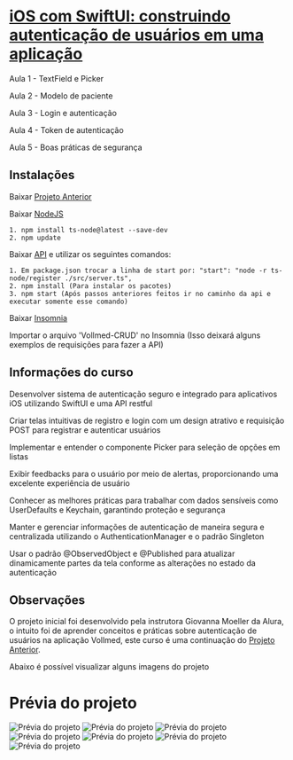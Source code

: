 # [iOS com SwiftUI: construindo autenticação de usuários em uma aplicação](https://cursos.alura.com.br/course/ios-swiftui-autenticacao-usuarios-aplicacao)

Aula 1 - TextField e Picker

Aula 2 - Modelo de paciente

Aula 3 - Login e autenticação

Aula 4 - Token de autenticação

Aula 5 - Boas práticas de segurança

## Instalações

Baixar [Projeto Anterior](https://github.com/dev-luis-paulo/Estudos/tree/main/Formações%20Alura/3\)%20Evolua%20Apps%20em%20SwiftUI%20-%20CRUD%2C%20MVVM%20e%20Autenticação/1\)%20iOS%20com%20SwiftUI%20-%20aplicações%20com%20CRUD%20e%20APIs%20REST)

Baixar [NodeJS](https://nodejs.org/)

    1. npm install ts-node@latest --save-dev
    2. npm update
    
Baixar [API](https://github.com/alura-cursos/vollmed-api-swiftui/tree/authentication) e utilizar os seguintes comandos:

    1. Em package.json trocar a linha de start por: "start": "node -r ts-node/register ./src/server.ts",
    2. npm install (Para instalar os pacotes)
    3. npm start (Após passos anteriores feitos ir no caminho da api e executar somente esse comando)
    
Baixar [Insomnia](https://insomnia.rest/download/)

Importar o arquivo 'Vollmed-CRUD' no Insomnia (Isso deixará alguns exemplos de requisições para fazer a API)

## Informações do curso

Desenvolver sistema de autenticação seguro e integrado para aplicativos iOS utilizando SwiftUI e uma API restful

Criar telas intuitivas de registro e login com um design atrativo e requisição POST para registrar e autenticar usuários

Implementar e entender o componente Picker para seleção de opções em listas

Exibir feedbacks para o usuário por meio de alertas, proporcionando uma excelente experiência de usuário

Conhecer as melhores práticas para trabalhar com dados sensíveis como UserDefaults e Keychain, garantindo proteção e segurança

Manter e gerenciar informações de autenticação de maneira segura e centralizada utilizando o AuthenticationManager e o padrão Singleton

Usar o padrão @ObservedObject e @Published para atualizar dinamicamente partes da tela conforme as alterações no estado da autenticação

## Observações

O projeto inicial foi desenvolvido pela instrutora Giovanna Moeller da Alura, o intuito foi de aprender conceitos e práticas sobre autenticação de usuários na aplicação Vollmed, este curso é uma continuação do [Projeto Anterior](https://github.com/dev-luis-paulo/Estudos/tree/main/Formações%20Alura/3\)%20Evolua%20Apps%20em%20SwiftUI%20-%20CRUD%2C%20MVVM%20e%20Autenticação/1\)%20iOS%20com%20SwiftUI%20-%20aplicações%20com%20CRUD%20e%20APIs%20REST).

Abaixo é possível visualizar alguns imagens do projeto

# Prévia do projeto

![Prévia do projeto](app1.png)
![Prévia do projeto](app2.png)
![Prévia do projeto](app3.png)
![Prévia do projeto](app4.png)
![Prévia do projeto](app5.png)
![Prévia do projeto](app6.png)
![Prévia do projeto](app7.png)
